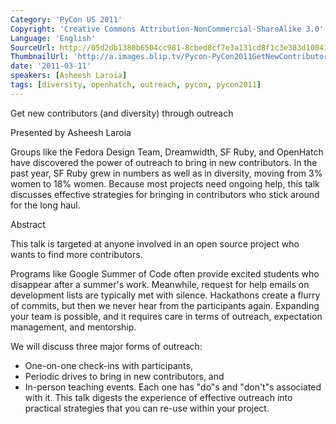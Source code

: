 ```yaml
---
Category: 'PyCon US 2011'
Copyright: 'Creative Commons Attribution-NonCommercial-ShareAlike 3.0'
Language: 'English'
SourceUrl: http://05d2db1380b6504cc981-8cbed8cf7e3a131cd8f1c3e383d10041.r93.cf2.rackcdn.com/pycon-us-2011/415_get-new-contributors-and-diversity-through-outreach.mp4
ThumbnailUrl: 'http://a.images.blip.tv/Pycon-PyCon2011GetNewContributorsAndDiversityThroughOutreach225.png'
date: '2011-03-11'
speakers: [Asheesh Laroia]
tags: [diversity, openhatch, outreach, pycon, pycon2011]
---
```

Get new contributors (and diversity) through outreach

Presented by Asheesh Laroia

Groups like the Fedora Design Team, Dreamwidth, SF Ruby, and OpenHatch have
discovered the power of outreach to bring in new contributors. In the past
year, SF Ruby grew in numbers as well as in diversity, moving from 3% women to
18% women. Because most projects need ongoing help, this talk discusses
effective strategies for bringing in contributors who stick around for the
long haul.

Abstract

This talk is targeted at anyone involved in an open source project who wants
to find more contributors.

Programs like Google Summer of Code often provide excited students who
disappear after a summer's work. Meanwhile, request for help emails on
development lists are typically met with silence. Hackathons create a flurry
of commits, but then we never hear from the participants again. Expanding your
team is possible, and it requires care in terms of outreach, expectation
management, and mentorship.

We will discuss three major forms of outreach:

  * One-on-one check-ins with participants, 
  * Periodic drives to bring in new contributors, and 
  * In-person teaching events. 
Each one has "do"s and "don't"s associated with it. This talk digests the
experience of effective outreach into practical strategies that you can re-use
within your project.

